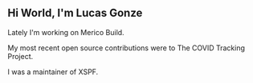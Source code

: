## Hi World, I'm Lucas Gonze

Lately I'm working on Merico Build. 

My most recent open source contributions were to The COVID Tracking Project.

I was a maintainer of XSPF.


